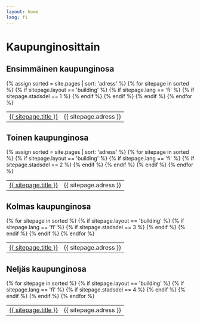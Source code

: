 ```yaml
---
layout: home
lang: fi
---
```

# Kaupunginosittain
<h2>Ensimmäinen kaupunginosa</h2>
<table>
   {% assign sorted = site.pages | sort: 'adress' %}
   {% for sitepage in sorted %}
     {% if sitepage.layout == 'building' %}
       {% if sitepage.lang == 'fi' %}
          {% if sitepage.stadsdel == 1 %}
            <tr><td><a href="{{ sitepage.url }}">{{ sitepage.title }}</a></td>
            <td>{{ sitepage.adress }}</td>
            </tr>
          {% endif %}
       {% endif %}
     {% endif %}
   {% endfor %}
</table>


<h2>Toinen kaupunginosa</h2>
<table>
  {% assign sorted = site.pages | sort: 'adress'  %}
  {% for sitepage in sorted %}
    {% if sitepage.layout == 'building' %}
      {% if sitepage.lang == 'fi' %}
        {% if sitepage.stadsdel == 2 %}
          <tr><td><a href="{{ sitepage.url }}">{{ sitepage.title }}</a></td>
          <td>{{ sitepage.adress }}</td>
          </tr>
        {% endif %}
      {% endif %}
    {% endif %}
  {% endfor %}
</table>

<h2>Kolmas kaupunginosa</h2>
<table>
  {% for sitepage in sorted %}
    {% if sitepage.layout == 'building' %}
      {% if sitepage.lang == 'fi' %}
        {% if sitepage.stadsdel == 3 %}
          <tr><td><a href="{{ sitepage.url }}">{{ sitepage.title }}</a></td>
          <td>{{ sitepage.adress }}</td>
          </tr>
        {% endif %}
      {% endif %}
    {% endif %}
  {% endfor %}
</table>

<h2>Neljäs kaupunginosa</h2>
<table>
  {% for sitepage in sorted %}
    {% if sitepage.layout == 'building' %}
      {% if sitepage.lang == 'fi' %}
        {% if sitepage.stadsdel == 4 %}
          <tr><td><a href="{{ sitepage.url }}">{{ sitepage.title }}</a></td>
          <td>{{ sitepage.adress }}</td>
          </tr>
        {% endif %}
      {% endif %}
    {% endif %}
  {% endfor %}
</table>
